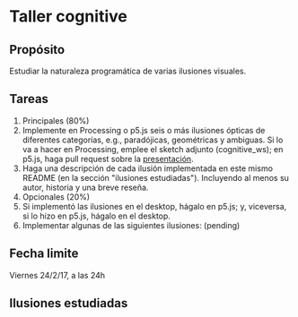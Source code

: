 # Taller cognitive

## Propósito

Estudiar la naturaleza programática de varias ilusiones visuales.

## Tareas

1. Principales (80%)
  1. Implemente en Processing o p5.js seis o más ilusiones ópticas de diferentes categorías, e.g., paradójicas, geométricas y ambiguas. Si lo va a hacer en Processing, emplee el sketch adjunto (cognitive_ws); en p5.js, haga pull request sobre la [presentación](http://visualcomputing.github.io/Cognitive).
  2. Haga una descripción de cada ilusión implementada en este mismo README (en la sección "ilusiones estudiadas"). Incluyendo al menos su autor, historia y una breve reseña.
2. Opcionales (20%)
  1. Si implementó las ilusiones en el desktop, hágalo en p5.js; y, viceversa, si lo hizo en p5.js, hágalo en el desktop.
  2. Implementar algunas de las siguientes ilusiones: (pending)
  
## Fecha limite

Viernes 24/2/17, a las 24h
  
## Ilusiones estudiadas

